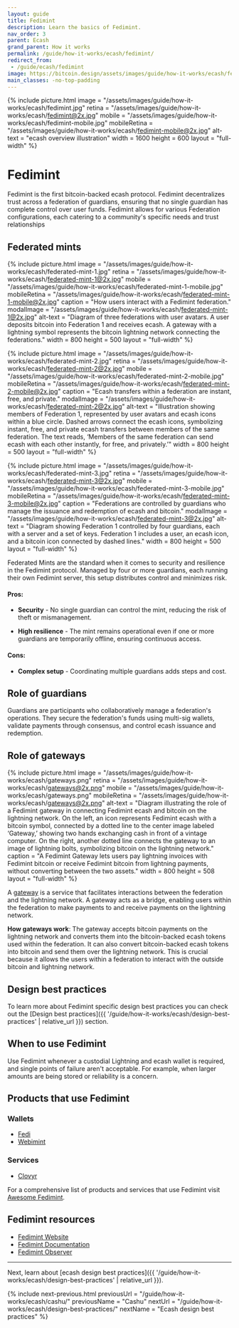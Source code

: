 ```yaml
---
layout: guide
title: Fedimint
description: Learn the basics of Fedimint.
nav_order: 3
parent: Ecash
grand_parent: How it works
permalink: /guide/how-it-works/ecash/fedimint/
redirect_from:
 - /guide/ecash/fedimint
image: https://bitcoin.design/assets/images/guide/how-it-works/ecash/fedimint_og.jpg
main_classes: -no-top-padding
---
```


<!--

Editor's notes

An introduction to Fedimint.

Illustration sources


-->

{% include picture.html
   image = "/assets/images/guide/how-it-works/ecash/fedimint.jpg"
   retina = "/assets/images/guide/how-it-works/ecash/fedimint@2x.jpg"
   mobile = "/assets/images/guide/how-it-works/ecash/fedimint-mobile.jpg"
   mobileRetina = "/assets/images/guide/how-it-works/ecash/fedimint-mobile@2x.jpg"
   alt-text = "ecash overview illustration"
   width = 1600
   height = 600
   layout = "full-width"
%}

# Fedimint
Fedimint is the first bitcoin-backed ecash protocol. Fedimint decentralizes trust across a federation of guardians, ensuring that no single guardian has complete control over user funds. Fedimint allows for various Federation configurations, each catering to a community's specific needs and trust relationships

## Federated mints

{% include picture.html
   image = "/assets/images/guide/how-it-works/ecash/federated-mint-1.jpg"
   retina = "/assets/images/guide/how-it-works/ecash/federated-mint-1@2x.jpg"
   mobile = "/assets/images/guide/how-it-works/ecash/federated-mint-1-mobile.jpg"
   mobileRetina = "/assets/images/guide/how-it-works/ecash/federated-mint-1-mobile@2x.jpg"
   caption = "How users interact with a Fedimint federation."
   modalImage = "/assets/images/guide/how-it-works/ecash/federated-mint-1@2x.jpg"
   alt-text = "Diagram of three federations with user avatars. A user deposits bitcoin into Federation 1 and receives ecash. A gateway with a lightning symbol represents the bitcoin lightning network connecting the federations."
   width = 800
   height = 500
   layout = "full-width"
%}

{% include picture.html
   image = "/assets/images/guide/how-it-works/ecash/federated-mint-2.jpg"
   retina = "/assets/images/guide/how-it-works/ecash/federated-mint-2@2x.jpg"
   mobile = "/assets/images/guide/how-it-works/ecash/federated-mint-2-mobile.jpg"
   mobileRetina = "/assets/images/guide/how-it-works/ecash/federated-mint-2-mobile@2x.jpg"
   caption = "Ecash transfers within a federation are instant, free, and private."
   modalImage = "/assets/images/guide/how-it-works/ecash/federated-mint-2@2x.jpg"
   alt-text = "Illustration showing members of Federation 1, represented by user avatars and ecash icons within a blue circle. Dashed arrows connect the ecash icons, symbolizing instant, free, and private ecash transfers between members of the same federation. The text reads, ‘Members of the same federation can send ecash with each other instantly, for free, and privately.’"
   width = 800
   height = 500
   layout = "full-width"
%}

{% include picture.html
   image = "/assets/images/guide/how-it-works/ecash/federated-mint-3.jpg"
   retina = "/assets/images/guide/how-it-works/ecash/federated-mint-3@2x.jpg"
   mobile = "/assets/images/guide/how-it-works/ecash/federated-mint-3-mobile.jpg"
   mobileRetina = "/assets/images/guide/how-it-works/ecash/federated-mint-3-mobile@2x.jpg"
   caption = "Federations are controlled by guardians who manage the issuance and redemption of ecash and bitcoin."
   modalImage = "/assets/images/guide/how-it-works/ecash/federated-mint-3@2x.jpg"
   alt-text = "Diagram showing Federation 1 controlled by four guardians, each with a server and a set of keys. Federation 1 includes a user, an ecash icon, and a bitcoin icon connected by dashed lines."
   width = 800
   height = 500
   layout = "full-width"
%}

Federated Mints are the standard when it comes to security and resilience in the Fedimint protocol. Managed by four or more guardians, each running their own Fedimint server, this setup distributes control and minimizes risk.

#### Pros:

* **Security** - No single guardian can control the mint, reducing the risk of theft or mismanagement.

* **High resilience** - The mint remains operational even if one or more guardians are temporarily offline, ensuring continuous access.

#### Cons:

* **Complex setup** - Coordinating multiple guardians adds steps and cost.

## Role of guardians
Guardians are participants who collaboratively manage a federation's operations. They secure the federation's funds using multi-sig wallets, validate payments through consensus, and control ecash issuance and redemption.

## Role of gateways

{% include picture.html
   image = "/assets/images/guide/how-it-works/ecash/gateways.png"
   retina = "/assets/images/guide/how-it-works/ecash/gateways@2x.png"
   mobile = "/assets/images/guide/how-it-works/ecash/gateways.png"
   mobileRetina = "/assets/images/guide/how-it-works/ecash/gateways@2x.png"
   alt-text = "Diagram illustrating the role of a Fedimint gateway in connecting Fedimint ecash and bitcoin on the lightning network. On the left, an icon represents Fedimint ecash with a bitcoin symbol, connected by a dotted line to the center image labeled ‘Gateway,’ showing two hands exchanging cash in front of a vintage computer. On the right, another dotted line connects the gateway to an image of lightning bolts, symbolizing bitcoin on the lightning network."
   caption = "A Fedimint Gateway lets users pay lightning invoices with Fedimint bitcoin or receive Fedimint bitcoin from lightning payments, without converting between the two assets."
   width = 800
   height = 508
   layout = "full-width"
%}

A [gateway](https://fedimint.org/docs/GettingStarted/TechCompontents#lightning-swaps) is a service that facilitates interactions between the federation and the lightning network. A gateway acts as a bridge, enabling users within the federation to make payments to and receive payments on the lightning network.

**How gateways work**: The gateway accepts bitcoin payments on the lightning network and converts them into the bitcoin-backed ecash tokens used within the federation. It can also convert bitcoin-backed ecash tokens into bitcoin and send them over the lightning network. This is crucial because it allows the users within a federation to interact with the outside bitcoin and lightning network.

## Design best practices
To learn more about Fedimint specific design best practices you can check out the [Design best practices]({{ '/guide/how-it-works/ecash/design-best-practices' | relative_url }}) section.


## When to use Fedimint
Use Fedimint whenever a custodial Lightning and ecash wallet is required, and single points of failure aren't acceptable. For example, when larger amounts are being stored or reliability is a concern.

## Products that use Fedimint

### Wallets
- [Fedi](https://www.fedi.xyz)
- [Webimint](https://github.com/elsirion/webimint-rs)

### Services
- [Clovyr](https://clovyr.app/)

For a comprehensive list of products and services that use Fedimint visit [Awesome Fedimint](https://github.com/fedimint/awesome-fedimint).

## Fedimint resources
- [Fedimint Website](https://fedimint.org/)
- [Fedimint Documentation](https://docs.fedimint.org/)
- [Fedimint Observer](https://observer.fedimint.org/)

---

Next, learn about [ecash design best practices]({{ '/guide/how-it-works/ecash/design-best-practices' | relative_url }}).

{% include next-previous.html
   previousUrl = "/guide/how-it-works/ecash/cashu/"
   previousName = "Cashu"
   nextUrl = "/guide/how-it-works/ecash/design-best-practices/"
   nextName = "Ecash design best practices"
%}
